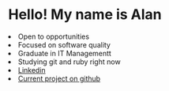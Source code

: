 
<div>
<h1>Hello! My name is Alan</h1>
<li>Open to opportunities</li>
<li>Focused on software quality</li>
<li>Graduate in IT Managementt</li>
<li>Studying git and ruby right now</li>
<li><a href="https://www.linkedin.com/in/alanricardocastro">Linkedin</a></li>
<li><a href="https://www.linkedin.com/in/alanricardocastro">Current project on github</a></li>
</div>

